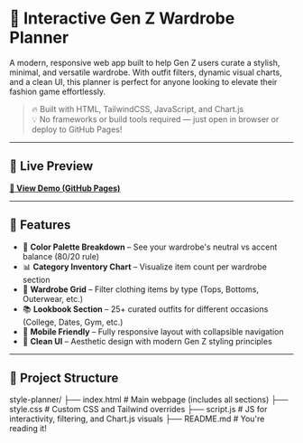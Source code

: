 # 👕 Interactive Gen Z Wardrobe Planner

A modern, responsive web app built to help Gen Z users curate a stylish, minimal, and versatile wardrobe. With outfit filters, dynamic visual charts, and a clean UI, this planner is perfect for anyone looking to elevate their fashion game effortlessly.

> 🔥 Built with HTML, TailwindCSS, JavaScript, and Chart.js  
> 💡 No frameworks or build tools required — just open in browser or deploy to GitHub Pages!

---

## 📸 Live Preview

**[🔗 View Demo (GitHub Pages)](https://nach1ket03.github.io/style-planner/)**

---

## 🧩 Features

- 🎨 **Color Palette Breakdown** – See your wardrobe's neutral vs accent balance (80/20 rule)
- 📊 **Category Inventory Chart** – Visualize item count per wardrobe section
- 👕 **Wardrobe Grid** – Filter clothing items by type (Tops, Bottoms, Outerwear, etc.)
- 📚 **Lookbook Section** – 25+ curated outfits for different occasions (College, Dates, Gym, etc.)
- 📱 **Mobile Friendly** – Fully responsive layout with collapsible navigation
- 💅 **Clean UI** – Aesthetic design with modern Gen Z styling principles

---

## 📂 Project Structure

style-planner/
├── index.html # Main webpage (includes all sections)
├── style.css # Custom CSS and Tailwind overrides
├── script.js # JS for interactivity, filtering, and Chart.js visuals
├── README.md # You're reading it!